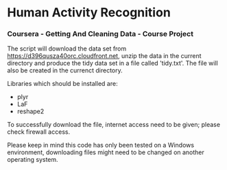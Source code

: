 # Human Activity Recognition
### Coursera - Getting And Cleaning Data - Course Project

The script will download the data set from https://d396qusza40orc.cloudfront.net,
unzip the data in the current directory and produce the tidy data set in a file called 'tidy.txt'.
The file will also be created in the currenct directory.

Libraries which should be installed are:
  - plyr
  - LaF
  - reshape2

To successfully download the file, internet access need to be given; please check firewall access.

Please keep in mind this code has only been tested on a Windows environment, downloading files might need to be changed on another operating system.